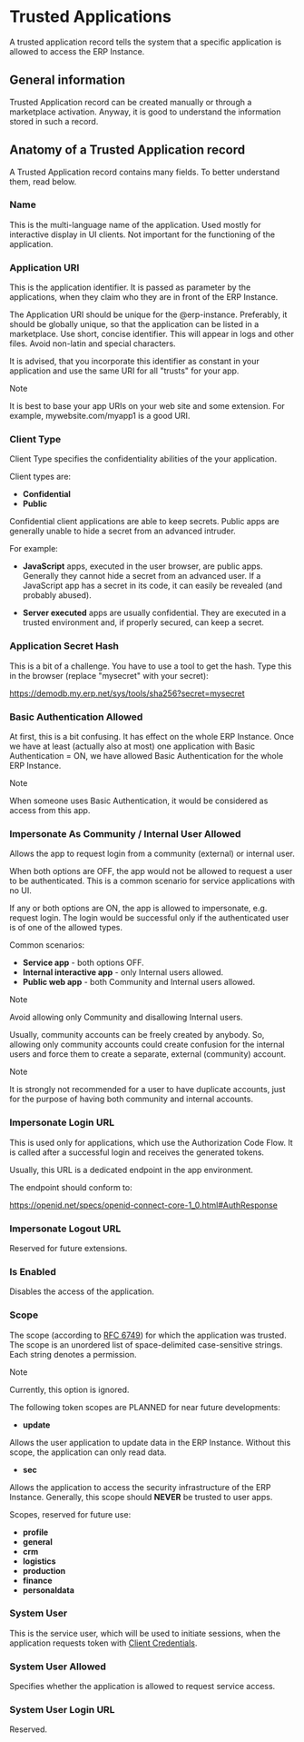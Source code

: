 # Trusted Applications

A trusted application record tells the system that a specific application is allowed to access the ERP Instance.

## General information

Trusted Application record can be created manually or through a marketplace activation.
Anyway, it is good to understand the information stored in such a record.

## Anatomy of a Trusted Application record

A Trusted Application record contains many fields.
To better understand them, read below.

### Name

This is the multi-language name of the application.
Used mostly for interactive display in UI clients.
Not important for the functioning of the application.

### Application URI

This is the application identifier.
It is passed as parameter by the applications, when they claim who they are in front of the ERP Instance.

The Application URI should be unique for the @erp-instance.
Preferably, it should be globally unique, so that the application can be listed in a marketplace.
Use short, concise identifier.
This will appear in logs and other files.
Avoid non-latin and special characters.

It is advised, that you incorporate this identifier as constant in your application and use the same URI for all "trusts" for your app.

> [!note]
> It is best to base your app URIs on your web site and some extension.
> For example, mywebsite.com/myapp1 is a good URI.

### Client Type

Client Type specifies the confidentiality abilities of the your application.

Client types are:

- **Confidential**
- **Public**

Confidential client applications are able to keep secrets. Public apps are generally unable to hide a secret from an advanced intruder.

For example:

- **JavaScript** apps, executed in the user browser, are public apps.
Generally they cannot hide a secret from an advanced user.
If a JavaScript app has a secret in its code, it can easily be revealed (and probably abused).

- **Server executed** apps are usually confidential.
They are executed in a trusted environment and, if properly secured, can keep a secret.

### Application Secret Hash

This is a bit of a challenge.
You have to use a tool to get the hash.
Type this in the browser (replace "mysecret" with your secret):

<https://demodb.my.erp.net/sys/tools/sha256?secret=mysecret>

### Basic Authentication Allowed

At first, this is a bit confusing.
It has effect on the whole ERP Instance.
Once we have at least (actually also at most) one application with Basic Authentication = ON, we have allowed Basic Authentication for the whole ERP Instance.

> [!note]
>When someone uses Basic Authentication, it would be considered as access from this app.

### Impersonate As Community / Internal User Allowed

Allows the app to request login from a community (external) or internal user.

When both options are OFF, the app would not be allowed to request a user to be authenticated.
This is a common scenario for service applications with no UI.

If any or both options are ON, the app is allowed to impersonate, e.g. request login.
The login would be successful only if the authenticated user is of one of the allowed types.

Common scenarios:

- **Service app** - both options OFF.
- **Internal interactive app** - only Internal users allowed.
- **Public web app** - both Community and Internal users allowed.

> [!note]
> Avoid allowing only Community and disallowing Internal users.

Usually, community accounts can be freely created by anybody.
So, allowing only community accounts could create confusion for the internal users and force them to create a separate, external (community) account.

> [!note]
> It is strongly not recommended for a user to have duplicate accounts, just for the purpose of having both community and internal accounts.

### Impersonate Login URL

This is used only for applications, which use the Authorization Code Flow.
It is called after a successful login and receives the generated tokens.

Usually, this URL is a dedicated endpoint in the app environment.

The endpoint should conform to:

<https://openid.net/specs/openid-connect-core-1_0.html#AuthResponse>

### Impersonate Logout URL

Reserved for future extensions.

### Is Enabled

Disables the access of the application.

### Scope

The scope (according to [RFC 6749](https://tools.ietf.org/html/rfc6749#section-3.3)) for which the application was trusted.
The scope is an unordered list of space-delimited case-sensitive strings.
Each string denotes a permission.

> [!note]
> Currently, this option is ignored.

The following token scopes are PLANNED for near future developments:

- **update**

Allows the user application to update data in the ERP Instance.
Without this scope, the application can only read data.

- **sec**

Allows the application to access the security infrastructure of the ERP Instance.
Generally, this scope should **NEVER** be trusted to user apps.

Scopes, reserved for future use:

- **profile**
- **general**
- **crm**
- **logistics**
- **production**
- **finance**
- **personaldata**

### System User

This is the service user, which will be used to initiate sessions, when the application requests token with [Client Credentials](authentication-flows.md#client-credentials).

### System User Allowed

Specifies whether the application is allowed to request service access.

### System User Login URL

Reserved.
